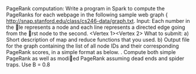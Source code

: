 PageRank computation: Write a program in Spark to compute the PageRanks for each webpage
in the following sample web graph { http://snap.stanford.edu/class/cs246-data/graph.txt.
Input: Each number in the le represents a node and each line represents a directed edge going
from the rst node to the second.
<Vertex 1><TAB><Vertex 2>
What to submit:
a) Short description of map and reduce functions that you used.
b) Output file for the graph containing the list of all node IDs and their corresponding PageRank
scores, in a simple format as below.
<Vertex ID><TAB><PageRank>.
Compute both simple PageRank as well as modied PageRank assuming dead ends and spider
traps. Use B = 0.8
